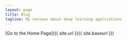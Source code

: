 ```yaml
---
layout: page
title: Blog
tagline: My reviews about deep learning applications
---
```


[Go to the Home Page]({{ site.url }}{{ site.baseurl }})
